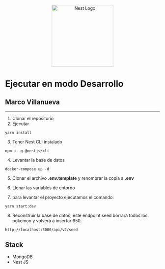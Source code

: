 <p align="center">
  <a href="http://nestjs.com/" target="blank"><img src="https://nestjs.com/img/logo-small.svg" width="200" alt="Nest Logo" /></a>
</p>

# Ejecutar en modo Desarrollo
## Marco Villanueva

---

1. Clonar el repositorio
2. Ejecutar
```
yarn install
```
3. Tener Nest CLI instalado
```
npm i -g @nestjs/cli
```
4. Levantar la base de datos
```
docker-compose up -d
```

5. Clonar el archivo __.env.template__ y renombrar la copia a __.env__

6. Llenar las variables de entorno

7. para levantar el proyecto ejecutamos el comando:
```
yarn start:dev
```

8. Reconstruir la base de datos, este endpoint seed borrará todos los pokemon y volverá a insertar 650.
```
http://localhost:3000/api/v2/seed
```

## Stack
* MongoDB
* Nest JS